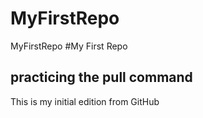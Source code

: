 # MyFirstRepo
MyFirstRepo
#My First Repo
## practicing the pull command 

This is my initial edition from GitHub
